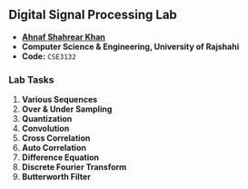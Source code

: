 ## Digital Signal Processing Lab 
- **[Ahnaf Shahrear Khan](https://github.com/ahnafshahrear)**
- **Computer Science & Engineering, University of Rajshahi**
- **Code:** `CSE3132`

### Lab Tasks
1. **Various Sequences**
2. **Over & Under Sampling**
3. **Quantization**
4. **Convolution**
5. **Cross Correlation**
6. **Auto Correlation**
7. **Difference Equation**
8. **Discrete Fourier Transform**
9. **Butterworth Filter**
